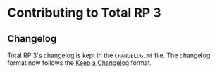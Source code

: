 # Contributing to Total RP 3

## Changelog

Total RP 3's changelog is kept in the `CHANGELOG.md` file. The changelog format now follows the [Keep a Changelog](http://keepachangelog.com/en/1.0.0/) format.
